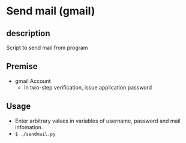 # Send mail (gmail)

## description
Script to send mail from program

## Premise
- gmail Account
  - In two-step verification, issue application password

## Usage
- Enter arbitrary values in variables of username, password and mail infomation.
- `$ ./sendmail.py`
